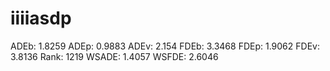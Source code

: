 # iiiiasdp

ADEb: 1.8259
ADEp: 0.9883
ADEv: 2.154
FDEb: 3.3468
FDEp: 1.9062
FDEv: 3.8136
Rank: 1219
WSADE: 1.4057
WSFDE: 2.6046